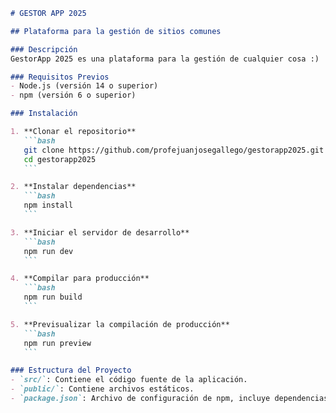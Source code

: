 
````markdown name=README.md
# GESTOR APP 2025

## Plataforma para la gestión de sitios comunes

### Descripción
GestorApp 2025 es una plataforma para la gestión de cualquier cosa :)

### Requisitos Previos
- Node.js (versión 14 o superior)
- npm (versión 6 o superior)

### Instalación

1. **Clonar el repositorio**
   ```bash
   git clone https://github.com/profejuanjosegallego/gestorapp2025.git
   cd gestorapp2025
   ```

2. **Instalar dependencias**
   ```bash
   npm install
   ```

3. **Iniciar el servidor de desarrollo**
   ```bash
   npm run dev
   ```

4. **Compilar para producción**
   ```bash
   npm run build
   ```

5. **Previsualizar la compilación de producción**
   ```bash
   npm run preview
   ```

### Estructura del Proyecto
- `src/`: Contiene el código fuente de la aplicación.
- `public/`: Contiene archivos estáticos.
- `package.json`: Archivo de configuración de npm, incluye dependencias y scripts.
